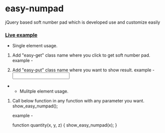 # easy-numpad
jQuery based soft number pad which is developed use and customize easily

<h3><a href="https://plugins.nayague.com/easy-numpad/" target="_blank">Live example<a/></h3>

* Single element usage.

1. Add "easy-get" class name where you click to get soft number pad.
    example - <div class="easy-get"></div>

2. Add "easy-put" class name where you want to show result.
    example - <input type="text" class="easy-put"/>

* * Mulitple element usage.

1. Call below function in any function with any parameter you want.
    show_easy_numpad();

    example -  

    function quantity(x, y, z) {
        show_easy_numpad(x);
    }